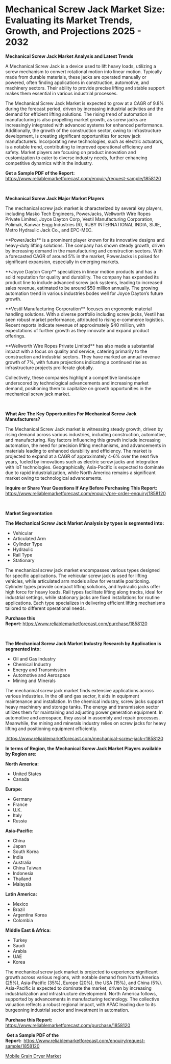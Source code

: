 <p><h1>Mechanical Screw Jack Market Size: Evaluating its Market Trends, Growth, and Projections 2025 - 2032</h1></p><p><strong>Mechanical Screw Jack Market Analysis and Latest Trends</strong></p>
<p><p>A Mechanical Screw Jack is a device used to lift heavy loads, utilizing a screw mechanism to convert rotational motion into linear motion. Typically made from durable materials, these jacks are operated manually or powered, often finding applications in construction, automotive, and machinery sectors. Their ability to provide precise lifting and stable support makes them essential in various industrial processes.</p><p>The Mechanical Screw Jack Market is expected to grow at a CAGR of 9.8% during the forecast period, driven by increasing industrial activities and the demand for efficient lifting solutions. The rising trend of automation in manufacturing is also propelling market growth, as screw jacks are increasingly integrated with advanced systems for enhanced performance. Additionally, the growth of the construction sector, owing to infrastructure development, is creating significant opportunities for screw jack manufacturers. Incorporating new technologies, such as electric actuators, is a notable trend, contributing to improved operational efficiency and safety. Market players are focusing on product innovation and customization to cater to diverse industry needs, further enhancing competitive dynamics within the industry.</p></p>
<p><strong>Get a Sample PDF of the Report:&nbsp;</strong> <a href="https://www.reliablemarketforecast.com/enquiry/request-sample/1858120?utm_campaign=3126&utm_medium=2&utm_source=Github&utm_content=ia&utm_term=11042025&utm_id=mechanical-screw-jack">https://www.reliablemarketforecast.com/enquiry/request-sample/1858120</a></p>
<p>&nbsp;</p>
<p><strong>Mechanical Screw Jack Major Market Players</strong></p>
<p><p>The mechanical screw jack market is characterized by several key players, including Masko Tech Engineers, PowerJacks, Wellworth Wire Ropes Private Limited, Joyce Dayton Corp, Vestil Manufacturing Corporation, Polimak, Kanwar Engg Industries (R), RUBY INTERNATIONAL INDIA, SIJIE, Metro Hydraulic Jack Co., and EPC-MEC. </p><p>**PowerJacks** is a prominent player known for its innovative designs and heavy-duty lifting solutions. The company has shown steady growth, driven by increasing demand in the manufacturing and construction sectors. With a forecasted CAGR of around 5% in the market, PowerJacks is poised for significant expansion, especially in emerging markets.</p><p>**Joyce Dayton Corp** specializes in linear motion products and has a solid reputation for quality and durability. The company has expanded its product line to include advanced screw jack systems, leading to increased sales revenue, estimated to be around $50 million annually. The growing automation trend in various industries bodes well for Joyce Dayton’s future growth.</p><p>**Vestil Manufacturing Corporation** focuses on ergonomic material handling solutions. With a diverse portfolio including screw jacks, Vestil has seen robust market performance, attributed to rising e-commerce logistics. Recent reports indicate revenue of approximately $40 million, with expectations of further growth as they innovate and expand product offerings.</p><p>**Wellworth Wire Ropes Private Limited** has also made a substantial impact with a focus on quality and service, catering primarily to the construction and industrial sectors. They have marked an annual revenue growth of 7%, with future projections indicating a continued rise as infrastructure projects proliferate globally.</p><p>Collectively, these companies highlight a competitive landscape underscored by technological advancements and increasing market demand, positioning them to capitalize on growth opportunities in the mechanical screw jack market.</p></p>
<p>&nbsp;</p>
<p><strong>What Are The Key Opportunities For Mechanical Screw Jack Manufacturers?</strong></p>
<p><p>The Mechanical Screw Jack market is witnessing steady growth, driven by rising demand across various industries, including construction, automotive, and manufacturing. Key factors influencing this growth include increasing automation, the need for precision lifting mechanisms, and advancements in materials leading to enhanced durability and efficiency. The market is projected to expand at a CAGR of approximately 4-6% over the next five years, fueled by innovations such as electric screw jacks and integration with IoT technologies. Geographically, Asia-Pacific is expected to dominate due to rapid industrialization, while North America remains a significant market owing to technological advancements.</p></p>
<p><strong>Inquire or Share Your Questions If Any Before Purchasing This Report:</strong> <a href="https://www.reliablemarketforecast.com/enquiry/pre-order-enquiry/1858120?utm_campaign=3126&utm_medium=2&utm_source=Github&utm_content=ia&utm_term=11042025&utm_id=mechanical-screw-jack">https://www.reliablemarketforecast.com/enquiry/pre-order-enquiry/1858120</a></p>
<p>&nbsp;</p>
<p><strong>Market Segmentation</strong></p>
<p><strong>The Mechanical Screw Jack Market Analysis by types is segmented into:</strong></p>
<p><ul><li>Vehicular</li><li>Articulated Arm</li><li>Cylinder Type</li><li>Hydraulic</li><li>Rail Type</li><li>Stationary</li></ul></p>
<p><p>The mechanical screw jack market encompasses various types designed for specific applications. The vehicular screw jack is used for lifting vehicles, while articulated arm models allow for versatile positioning. Cylinder types provide compact lifting solutions, and hydraulic jacks offer high force for heavy loads. Rail types facilitate lifting along tracks, ideal for industrial settings, while stationary jacks are fixed installations for routine applications. Each type specializes in delivering efficient lifting mechanisms tailored to different operational needs.</p></p>
<p><strong>Purchase this Report:&nbsp;</strong><a href="https://www.reliablemarketforecast.com/purchase/1858120?utm_campaign=3126&utm_medium=2&utm_source=Github&utm_content=ia&utm_term=11042025&utm_id=mechanical-screw-jack">https://www.reliablemarketforecast.com/purchase/1858120</a></p>
<p>&nbsp;</p>
<p><strong>The Mechanical Screw Jack Market Industry Research by Application is segmented into:</strong></p>
<p><ul><li>Oil and Gas Industry</li><li>Chemical Industry</li><li>Energy and Transmission</li><li>Automotive and Aerospace</li><li>Mining and Minerals</li></ul></p>
<p><p>The mechanical screw jack market finds extensive applications across various industries. In the oil and gas sector, it aids in equipment maintenance and installation. In the chemical industry, screw jacks support heavy machinery and storage tanks. The energy and transmission sector utilizes them for maintaining and adjusting power generation equipment. In automotive and aerospace, they assist in assembly and repair processes. Meanwhile, the mining and minerals industry relies on screw jacks for heavy lifting and positioning equipment efficiently.</p></p>
<p><a href="https://www.reliablemarketforecast.com/mechanical-screw-jack-r1858120?utm_campaign=3126&utm_medium=2&utm_source=Github&utm_content=ia&utm_term=11042025&utm_id=mechanical-screw-jack">&nbsp;https://www.reliablemarketforecast.com/mechanical-screw-jack-r1858120</a></p>
<p><strong>In terms of Region, the Mechanical Screw Jack Market Players available by Region are:</strong></p>
<p>
    <p> <strong> North America: </strong>
        <ul>
            <li>United States</li>
            <li>Canada</li>
        </ul>
        </p> 
    <p> <strong> Europe: </strong>
        <ul>
            <li>Germany</li>
            <li>France</li>
            <li>U.K.</li>
            <li>Italy</li>
            <li>Russia</li>
        </ul>
        </p> 
    <p> <strong> Asia-Pacific: </strong>
        <ul>
            <li>China</li>
            <li>Japan</li>
            <li>South Korea</li>
            <li>India</li>
            <li>Australia</li>
            <li>China Taiwan</li>
            <li>Indonesia</li>
            <li>Thailand</li>
            <li>Malaysia</li>
        </ul>
        </p> 
    <p> <strong> Latin America: </strong>
        <ul>
            <li>Mexico</li>
            <li>Brazil</li>
            <li>Argentina Korea</li>
            <li>Colombia</li>
        </ul>
        </p> 
    <p> <strong> Middle East & Africa: </strong>
        <ul>
            <li>Turkey</li>
            <li>Saudi</li>
            <li>Arabia</li>
            <li>UAE</li>
            <li>Korea</li>
        </ul>
    </p>
    </p>
<p><p>The mechanical screw jack market is projected to experience significant growth across various regions, with notable demand from North America (25%), Asia-Pacific (35%), Europe (20%), the USA (15%), and China (5%). Asia-Pacific is expected to dominate the market, driven by increasing industrialization and infrastructure development. North America follows, supported by advancements in manufacturing technology. The collective valuation reflects a robust regional impact, with APAC leading due to its burgeoning industrial sector and investment in automation.</p></p>
<p><strong>Purchase this Report: </strong><a href="https://www.reliablemarketforecast.com/purchase/1858120?utm_campaign=3126&utm_medium=2&utm_source=Github&utm_content=ia&utm_term=11042025&utm_id=mechanical-screw-jack">https://www.reliablemarketforecast.com/purchase/1858120</a></p>
<p>&nbsp;<strong>Get a Sample PDF of the Report:&nbsp;&nbsp;</strong><a href="https://www.reliablemarketforecast.com/enquiry/request-sample/1858120?utm_campaign=3126&utm_medium=2&utm_source=Github&utm_content=ia&utm_term=11042025&utm_id=mechanical-screw-jack">https://www.reliablemarketforecast.com/enquiry/request-sample/1858120</a></p>
<p><strong></strong></p>
<p><p><a href="https://github.com/djibenesha/Market-Research-Report-List-1/blob/main/mobile-grain-dryer-market.md?utm_campaign=3126&utm_medium=2&utm_source=Github&utm_content=ia&utm_term=11042025&utm_id=mechanical-screw-jack">Mobile Grain Dryer Market</a></p></p>